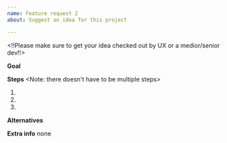 ```yaml
---
name: Feature request 2
about: Suggest an idea for this project

---
```

<!!Please make sure to get your idea checked out by UX or a medior/senior dev!!>

**Goal**
<Describe what you want to achieve and why>

**Steps**
<Note: there doesn't have to be multiple steps>
1. <Do the thing that has to be done in order to be able to do that other thing>
2. <Do that other thing>
3. <Finish up by adding the things into the thing>

**Alternatives**
<You could also do this but that other thing is better>

**Extra info**
none <mention notes or warnings here as well as any other additional information>
